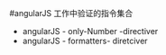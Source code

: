 #angularJS 工作中验证的指令集合
  + angularJS - only-Number -directiver  
  + angularJS - formatters- diretciver
